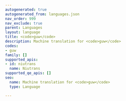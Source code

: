 ```yaml
---
autogenerated: true
autogenerated_from: languages.json
nav_order: 999
nav_exclude: true
parent: Languages
layout: language
title: <code>guw</code>
description: Machine translation for <code>guw</code>
codes:
- guw
family: []
supported_apis:
- id: niutrans
  name: Niutrans
supported_qe_apis: []
seo:
  name: Machine translation for <code>guw</code>
  type: Language

---
```


